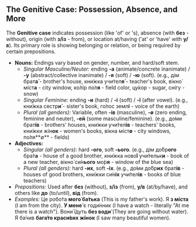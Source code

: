 ## The Genitive Case: Possession, Absence, and More

The **Genitive case** indicates possession (like 'of' or 's), absence (with **без** - without), origin (with **з/із** - from), or location at/having ('at' or 'have' with **у/в**). Its primary role is showing belonging or relation, or being required by certain prepositions.

* **Nouns:** Endings vary based on gender, number, and hard/soft stem.
    * *Singular Masculine/Neuter:* ending **-а** (animate/concrete inanimate) / **-у** (abstract/collective inanimate) / **-я** (soft) / **-ю** (soft). (e.g., дім брат**а́** - brother's house, кни́жка учи́тел**я́** - teacher's book, вікно́ мі́ст**а** - city window, ко́лір по́л**я** - field color, цу́кор - sugar, сні́гу - snow)
    * *Singular Feminine:* ending **-и** (hard) / **-і** (soft) / **-ї** (after vowel). (e.g., кни́жка сестр**и́** - sister's book, го́лос земл**і́** - voice of the earth)
    * *Plural (all genders):* Variable, often **-ів** (masculine), **-ø** (zero ending, feminine and neuter), **-ей** (some masculine/feminine). (e.g., до́ми брат**і́в** - brothers' houses, кни́жки учи́тел**ів** - teachers' books, кни́жки жíн**ок** - women's books, ві́кна міст**ø** - city windows, по́ля**∅** - fields)
* **Adjectives:**
    * *Singular (all genders):* hard **-ого**, soft **-ього**. (e.g., дім до́бр**ого** бра́т**а** - house of a good brother, кни́жка ново́**ї** учи́тельк**и** - book of a new teacher, вікно́ си́н**ього** мо́р**я** - window of the blue sea)
    * *Plural (all genders):* hard **-их**, soft **-іх**. (e.g., до́ми до́бр**их** брат**і́в** - houses of good brothers, кни́жки си́н**іх** учи́тел**ів** - books of blue teachers)
* *Prepositions:* Used after **без** (without), **з/із** (from), **у/в** (at/by/have), and others like **до** (to/until), **від** (from).
* *Examples:* Це робо́та **мого́ ба́тька** (This is my father's work). Я **з мі́ста** (I am from the city). **У мене́** є годи́нник (I have a watch - literally "At me there is a watch"). Вони́ ї́дуть **без води́** (They are going without water). Я ба́чив **бага́то краси́вих жíнок** (I saw many beautiful women).